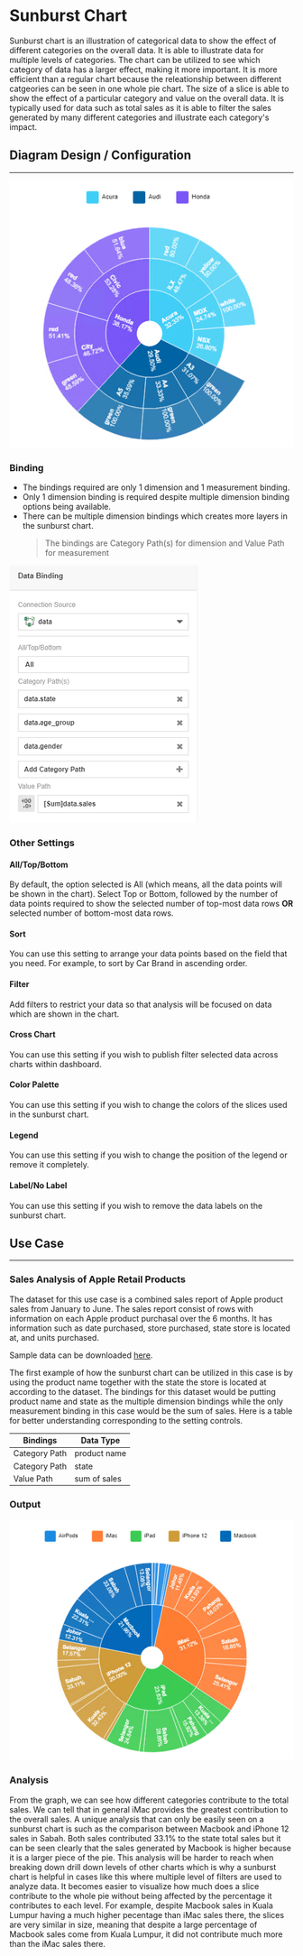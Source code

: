 # Sunburst Chart

Sunburst chart is an illustration of categorical data to show the effect of different categories on the overall data. It is able to illustrate data for multiple levels of categories. The chart can be utilized to see which category of data has a larger effect, making it more important. It is more efficient than a regular chart because the releationship between different catgeories can be seen in one whole pie chart. The size of a slice is able to show the effect of a particular category and value on the overall data. It is typically used for data such as total sales as it is able to filter the sales generated by many different categories and illustrate each category's impact.

## Diagram Design / Configuration
---
![Sunburst Chart](./images/sunburst-chart/sunburst-chart-sample.PNG)

### Binding
- The bindings required are only 1 dimension and 1 measurement binding.  
- Only 1 dimension binding is required despite multiple dimension binding options being available.
- There can be multiple dimension bindings which creates more layers in the sunburst chart.
    >The bindings are Category Path(s) for dimension and Value Path for measurement 

![Sunburst Chart](./images/sunburst-chart/sunburst-chart-data-bind.PNG)

### Other Settings

#### All/Top/Bottom

By default, the option selected is All (which means, all the data points will be shown in the chart). Select Top or Bottom, followed by the number of data points required to show the selected number of top-most data rows **OR** selected number of bottom-most data rows.

#### Sort

You can use this setting to arrange your data points based on the field that you need. For example, to sort by Car Brand in ascending order.

#### Filter

Add filters to restrict your data so that analysis will be focused on data which are shown in the chart.

#### Cross Chart

You can use this setting if you wish to publish filter selected data across charts within dashboard.

#### Color Palette

You can use this setting if you wish to change the colors of the slices used in the sunburst chart.

#### Legend

You can use this setting if you wish to change the position of the legend or remove it completely.

#### Label/No Label

You can use this setting if you wish to remove the data labels on the sunburst chart.

## Use Case
---

### Sales Analysis of Apple Retail Products 
The dataset for this use case is a combined sales report of Apple product sales from January to June. The sales report consist of rows with information on each Apple product purchasal over the 6 months. It has information such as date purchased, store purchased, state store is located at, and units purchased.

Sample data can be downloaded [here](./sample-data/sunburst-chart/data.xlsx).

The first example of how the sunburst chart can be utilized in this case is by using the product name together with the state the store is located at according to the dataset. The bindings for this dataset would be putting product name and state as the multiple dimension bindings while the only measurement binding in this case would be the sum of sales. Here is a table for better understanding corresponding to the setting controls.

|Bindings |Data Type|
|---|---|
|Category Path|product name|
|Category Path|state|
|Value Path|sum of sales|

### Output

![Apple Sales](./images/sunburst-chart/sunburst-chart-apple-sales.PNG)

### Analysis

From the graph, we can see how different categories contribute to the total sales. We can tell that in general iMac provides the greatest contribution to the overall sales. A unique analysis that can only be easily seen on a sunburst chart is such as the comparison between Macbook and iPhone 12 sales in Sabah. Both sales contributed 33.1% to the state total sales but it can be seen clearly that the sales generated by Macbook is higher because it is a larger piece of the pie. This analysis will be harder to reach when breaking down drill down levels of other charts which is why a sunburst chart is helpful in cases like this where multiple level of filters are used to analyze data. It becomes easier to visualize how much does a slice contribute to the whole pie without being affected by the percentage it contributes to each level. For example, despite Macbook sales in Kuala Lumpur having a much higher pecentage than iMac sales there, the slices are very similar in size, meaning that despite a large percentage of Macbook sales come from Kuala Lumpur, it did not contribute much more than the iMac sales there.
